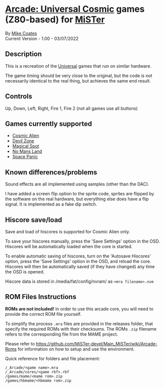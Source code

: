 # [Arcade: Universal Cosmic](https://www.arcade-museum.com/game_detail.php?game_id=7398) games (Z80-based) for [MiSTer](https://github.com/MiSTer-devel/Main_MiSTer/wiki)

By [Mike Coates](https://github.com/macrofpga)  
Current Version - 1.00 - 03/07/2022

## Description

This is a recreation of the [Universal](https://www.arcade-museum.com/manuf_detail.php?manuf_id=1703&orig_game_id=7398) games that run on similar hardware.

The game timing should be very close to the original, but the code is not necessarily identical to the real thing, but achieves the same end result.

## Controls

Up, Down, Left, Right, Fire 1, Fire 2 (not all games use all buttons)

## Games currently supported

* [Cosmic Alien](https://www.arcade-museum.com/game_detail.php?game_id=7398)
* [Devil Zone](https://www.arcade-museum.com/game_detail.php?game_id=7576)
* [Magical Spot](https://www.arcade-museum.com/game_detail.php?game_id=8505)
* [No Mans Land](https://www.arcade-museum.com/game_detail.php?game_id=19281)
* [Space Panic](https://www.arcade-museum.com/game_detail.php?game_id=9676)

## Known differences/problems

Sound effects are all implemented using samples (other than the DAC).

I have added a screen flip option to the sprite code, sprites are flipped by the software on the real hardware, but everything else does have a flip signal. It is implemented as a fake dip switch.

## Hiscore save/load

Save and load of hiscores is supported for Cosmic Alien only.

To save your hiscores manually, press the 'Save Settings' option in the OSD.  Hiscores will be automatically loaded when the core is started.

To enable automatic saving of hiscores, turn on the 'Autosave Hiscores' option, press the 'Save Settings' option in the OSD, and reload the core.  Hiscores will then be automatically saved (if they have changed) any time the OSD is opened.

Hiscore data is stored in /media/fat/config/nvram/ as ```<mra filename>.nvm```

## ROM Files Instructions

**ROMs are not included!** In order to use this arcade core, you will need to provide the correct ROM file yourself.

To simplify the process `.mra` files are provided in the releases folder, that specify the required ROMs with their checksums. The ROMs `.zip` filename refers to the corresponding file from the MAME project.

Please refer to https://github.com/MiSTer-devel/Main_MiSTer/wiki/Arcade-Roms for information on how to setup and use the environment.

Quick reference for folders and file placement:

```
/_Arcade/<game name>.mra
/_Arcade/cores/<game rbf>.rbf
/games/mame/<mame rom>.zip
/games/hbmame/<hbmame rom>.zip
```
